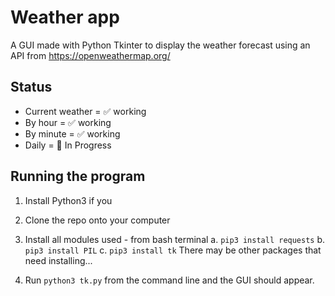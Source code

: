 # Weather app
A GUI made with Python Tkinter to display the weather forecast using an API from https://openweathermap.org/

## Status

* Current weather = ✅   working
* By hour = ✅   working
* By minute = ✅   working
* Daily = 🚧   In Progress

## Running the program

1. Install Python3 if you
2. Clone the repo onto your computer
3. Install all modules used - from bash terminal
 a. `pip3 install requests`
 b. `pip3 install PIL`
 c. `pip3 install tk`
 There may be other packages that need installing...
 
4. Run `python3 tk.py` from the command line and the GUI should appear.

